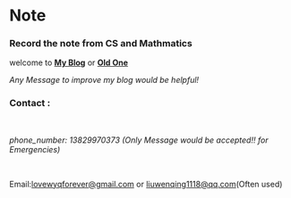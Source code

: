 # Note

### Record the note from CS and Mathmatics

welcome to  **[My Blog](xuexigithub.cn)** or **[Old One](www.githublearn.top)**

*Any Message to improve my blog would be helpful!*

### Contact :
<br>

*phone_number: 13829970373 (Only Message would be accepted!! for Emergencies)*

<br>

Email:lovewyqforever@gmail.com or liuwenqing1118@qq.com(Often used)

